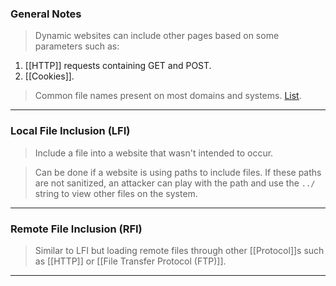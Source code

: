 
### General Notes

> Dynamic websites can include other pages based on some parameters such as:
1. [[HTTP]] requests containing GET and POST.
2. [[Cookies]].

> Common file names present on most domains and systems. [List](https://github.com/carlospolop/Auto_Wordlists/blob/main/wordlists/file_inclusion_windows.txt).

---

### Local File Inclusion (LFI)

> Include a file into a website that wasn't intended to occur.

> Can be done if a website is using paths to include files. 
> If these paths are not sanitized, an attacker can play with the path and use the `../` string to view other files on the system.

---

### Remote File Inclusion (RFI)

> Similar to LFI but loading remote files through other [[Protocol]]s such as [[HTTP]] or [[File Transfer Protocol (FTP)]].

---

